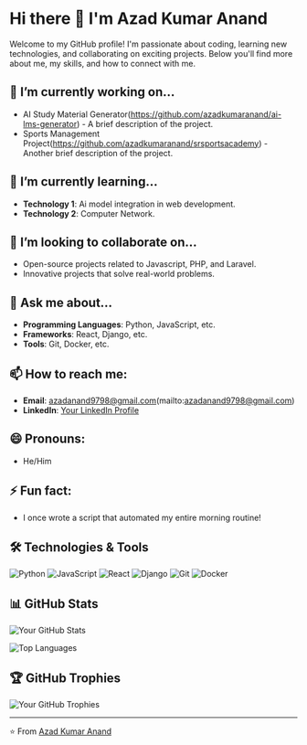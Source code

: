 # Hi there 👋 I'm Azad Kumar Anand

Welcome to my GitHub profile! I'm passionate about coding, learning new technologies, and collaborating on exciting projects. Below you'll find more about me, my skills, and how to connect with me.

## 🔭 I’m currently working on...
- AI Study Material Generator(https://github.com/azadkumaranand/ai-lms-generator) - A brief description of the project.
- Sports Management Project(https://github.com/azadkumaranand/srsportsacademy) - Another brief description of the project.

## 🌱 I’m currently learning...
- **Technology 1**: Ai model integration in web development.
- **Technology 2**: Computer Network.

## 👯 I’m looking to collaborate on...
- Open-source projects related to Javascript, PHP, and Laravel.
- Innovative projects that solve real-world problems.

## 💬 Ask me about...
- **Programming Languages**: Python, JavaScript, etc.
- **Frameworks**: React, Django, etc.
- **Tools**: Git, Docker, etc.

## 📫 How to reach me:
- **Email**: azadanand9798@gmail.com(mailto:azadanand9798@gmail.com)
- **LinkedIn**: [Your LinkedIn Profile](https://www.linkedin.com/in/azad-kumar-24aaba244/)

## 😄 Pronouns:
- He/Him

## ⚡ Fun fact:
- I once wrote a script that automated my entire morning routine!

## 🛠️ Technologies & Tools
![Python](https://img.shields.io/badge/-Python-3776AB?style=flat-square&logo=python&logoColor=white)
![JavaScript](https://img.shields.io/badge/-JavaScript-F7DF1E?style=flat-square&logo=javascript&logoColor=black)
![React](https://img.shields.io/badge/-React-61DAFB?style=flat-square&logo=react&logoColor=black)
![Django](https://img.shields.io/badge/-Django-092E20?style=flat-square&logo=django&logoColor=white)
![Git](https://img.shields.io/badge/-Git-F05032?style=flat-square&logo=git&logoColor=white)
![Docker](https://img.shields.io/badge/-Docker-2496ED?style=flat-square&logo=docker&logoColor=white)

## 📊 GitHub Stats
![Your GitHub Stats](https://github-readme-stats.vercel.app/api?username=azadkumaranand&show_icons=true&theme=radical)

![Top Languages](https://github-readme-stats.vercel.app/api/top-langs/?username=azadkumaranand&layout=compact&theme=radical)

## 🏆 GitHub Trophies
![Your GitHub Trophies](https://github-profile-trophy.vercel.app/?username=azadkumaranand&theme=radical)

---

⭐️ From [Azad Kumar Anand](https://github.com/azadkumaranand)
